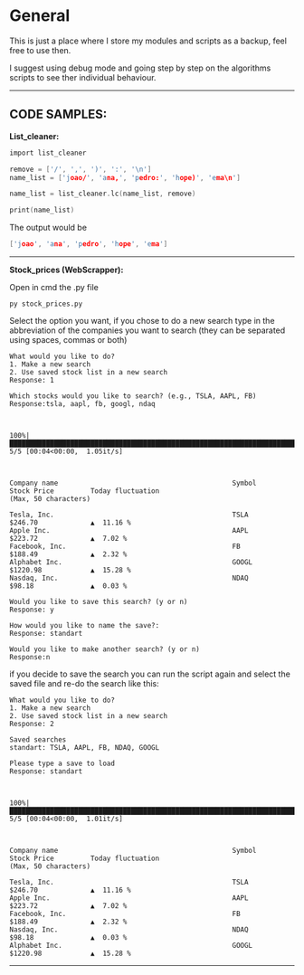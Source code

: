 # General

This is just a place where I store my modules and scripts as a backup, feel free to use then.

I suggest using debug mode and going step by step on the algorithms scripts to see ther individual behaviour.

---
CODE SAMPLES:
---

__List_cleaner:__
  ```c
  import list_cleaner

  remove = ['/', ',', ')', ':', '\n']
  name_list = ['joao/', 'ana,', 'pedro:', 'hope)', 'ema\n']

  name_list = list_cleaner.lc(name_list, remove)

  print(name_list)
  ```
The output would be
  ```c
  ['joao', 'ana', 'pedro', 'hope', 'ema']
  ```
---
  
  __Stock_prices (WebScrapper):__
  
  Open in cmd the .py file
  ```
  py stock_prices.py
  ```
  Select the option you want, if you chose to do a new search type in the abbreviation of the companies you want to search (they can be separated using spaces, commas or both)
  ````
  What would you like to do?
1. Make a new search
2. Use saved stock list in a new search
Response: 1

Which stocks would you like to search? (e.g., TSLA, AAPL, FB)
Response:tsla, aapl, fb, googl, ndaq



100%|████████████████████████████████████████████████████████████████████████████████████| 5/5 [00:04<00:00,  1.05it/s]



Company name                                           Symbol         Stock Price         Today fluctuation
(Max, 50 characters)

Tesla, Inc.                                            TSLA           $246.70             ▲  11.16 %
Apple Inc.                                             AAPL           $223.72             ▲  7.02 %
Facebook, Inc.                                         FB             $188.49             ▲  2.32 %
Alphabet Inc.                                          GOOGL          $1220.98            ▲  15.28 %
Nasdaq, Inc.                                           NDAQ           $98.18              ▲  0.03 %

Would you like to save this search? (y or n)
Response: y

How would you like to name the save?:
Response: standart

Would you like to make another search? (y or n)
Response:n
  ````
if you decide to save the search you can run the script again and select the saved file and re-do the search like this:
````
What would you like to do?
1. Make a new search
2. Use saved stock list in a new search
Response: 2

Saved searches
standart: TSLA, AAPL, FB, NDAQ, GOOGL

Please type a save to load
Response: standart



100%|████████████████████████████████████████████████████████████████████████████████████| 5/5 [00:04<00:00,  1.01it/s]



Company name                                           Symbol         Stock Price         Today fluctuation
(Max, 50 characters)

Tesla, Inc.                                            TSLA           $246.70             ▲  11.16 %
Apple Inc.                                             AAPL           $223.72             ▲  7.02 %
Facebook, Inc.                                         FB             $188.49             ▲  2.32 %
Nasdaq, Inc.                                           NDAQ           $98.18              ▲  0.03 %
Alphabet Inc.                                          GOOGL          $1220.98            ▲  15.28 %
````

---
